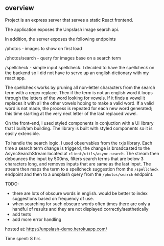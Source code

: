 ## overview ##

Project is an express server that serves a static React frontend.  

The application exposes the Unpslash image search api. 

In addition, the server exposes the following endpoints

/photos - images to show on first load

/photos/search - query for images base on a search term

/spellcheck - simple input spellcheck.  I decided to have the spellcheck on the backend so I did not have to serve
up an english dictionary with my react app.

The spellcheck works by pruning all non-letter characters from the search term with a regex replace. Then if the term is not an english word it loops through the letters of the word looking for vowels.  If it finds a vowel it replaces it with all the other vowels hoping to make a valid word. If a valid word is not made, the process is repeated for each new word generated; this time starting at the very next letter of the last replaced vowel. 

On the front-end, I used styled components in conjuction with a UI library that I built/am building.  The library is built with styled components so it is easily extensible.  

To handle the search logic. I used observables from the rxjs library.  Each time a search term change is triggerd, the change is broadcasted to the AsyncSearchStream located at `client/utils/async-search`. The stream then debounces the input by 500ms, filters search terms that are below 3 characters long, and removes inputs that are same as the last input. The stream then maps the term to a spellcheck suggestion from the `/spellcheck` endpoint and then to a unsplash query from the `/photos/search` endpoint. 

TODO:
* there are lots of obscure words in english.  would be better to index suggestions based on frequency of use.
* when searching for such obscure words often times there are only a handful of results and they are not displayed correctly/aesthetically 
* add tests
* add more error handling

hosted at:
https://unpslash-demo.herokuapp.com/

Time spent:
8 hrs